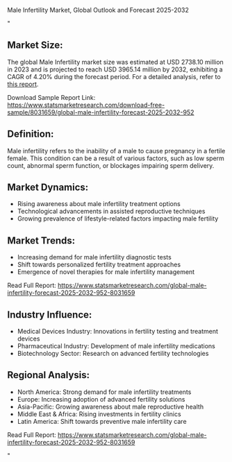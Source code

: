 Male Infertility Market, Global Outlook and Forecast 2025-2032

"<html>
<h2>Market Size:</h2>
<p>The global Male Infertility market size was estimated at USD 2738.10 million in 2023 and is projected to reach USD 3965.14 million by 2032, exhibiting a CAGR of 4.20% during the forecast period. For a detailed analysis, refer to <a href='https://www.statsmarketresearch.com/global-male-infertility-forecast-2025-2032-952-8031659'>this report</a>.</p>
<p>Download Sample Report Link: <a href='https://www.statsmarketresearch.com/download-free-sample/8031659/global-male-infertility-forecast-2025-2032-952'>https://www.statsmarketresearch.com/download-free-sample/8031659/global-male-infertility-forecast-2025-2032-952</a></p>

<h2>Definition:</h2>
<p>Male infertility refers to the inability of a male to cause pregnancy in a fertile female. This condition can be a result of various factors, such as low sperm count, abnormal sperm function, or blockages impairing sperm delivery.</p>

<h2>Market Dynamics:</h2>
<ul>
<li>Rising awareness about male infertility treatment options</li>
<li>Technological advancements in assisted reproductive techniques</li>
<li>Growing prevalence of lifestyle-related factors impacting male fertility</li>
</ul>

<h2>Market Trends:</h2>
<ul>
<li>Increasing demand for male infertility diagnostic tests</li>
<li>Shift towards personalized fertility treatment approaches</li>
<li>Emergence of novel therapies for male infertility management</li>
</ul>
<p>Read Full Report: <a href='https://www.statsmarketresearch.com/global-male-infertility-forecast-2025-2032-952-8031659'>https://www.statsmarketresearch.com/global-male-infertility-forecast-2025-2032-952-8031659</a></p>

<h2>Industry Influence:</h2>
<ul>
<li>Medical Devices Industry: Innovations in fertility testing and treatment devices</li>
<li>Pharmaceutical Industry: Development of male infertility medications</li>
<li>Biotechnology Sector: Research on advanced fertility technologies</li>
</ul>

<h2>Regional Analysis:</h2>
<ul>
<li>North America: Strong demand for male infertility treatments</li>
<li>Europe: Increasing adoption of advanced fertility solutions</li>
<li>Asia-Pacific: Growing awareness about male reproductive health</li>
<li>Middle East & Africa: Rising investments in fertility clinics</li>
<li>Latin America: Shift towards preventive male infertility care</li>
</ul>
<p>Read Full Report: <a href='https://www.statsmarketresearch.com/global-male-infertility-forecast-2025-2032-952-8031659'>https://www.statsmarketresearch.com/global-male-infertility-forecast-2025-2032-952-8031659</a></p>
</html>"
